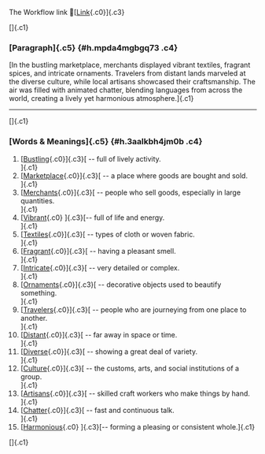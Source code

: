 The Workflow link
👏[[Link](https://www.google.com/url?q=http://www.google.com&sa=D&source=editors&ust=1759509687997041&usg=AOvVaw1uMYaeyNPNLC1ulhHf_wmh){.c0}]{.c3}

[]{.c1}

### [Paragraph]{.c5} {#h.mpda4mgbgq73 .c4}

[In the bustling marketplace, merchants displayed vibrant textiles,
fragrant spices, and intricate ornaments. Travelers from distant lands
marveled at the diverse culture, while local artisans showcased their
craftsmanship. The air was filled with animated chatter, blending
languages from across the world, creating a lively yet harmonious
atmosphere.]{.c1}

------------------------------------------------------------------------

[]{.c1}

### [Words & Meanings]{.c5} {#h.3aalkbh4jm0b .c4}

1.  [[Bustling](https://www.google.com/url?q=http://www.google.com&sa=D&source=editors&ust=1759509687998848&usg=AOvVaw3ggrMV_86V5g3lCOFUzVil){.c0}]{.c3}[ --
    full of lively activity.\
    ]{.c1}
2.  [[Marketplace](https://www.google.com/url?q=http://www.google.com&sa=D&source=editors&ust=1759509687999089&usg=AOvVaw1cdwR8TRA0rnUol5nPIVSM){.c0}]{.c3}[ --
    a place where goods are bought and sold.\
    ]{.c1}
3.  [[Merchants](https://www.google.com/url?q=http://www.google.com&sa=D&source=editors&ust=1759509687999249&usg=AOvVaw0ZNLsjcOcumIvA6nHWEm5J){.c0}]{.c3}[ --
    people who sell goods, especially in large quantities.\
    ]{.c1}
4.  [[Vibrant](https://www.google.com/url?q=http://www.google.com&sa=D&source=editors&ust=1759509687999430&usg=AOvVaw0ynKQ3r2jeiEjwDVl-3ndx){.c0}
    ]{.c3}[-- full of life and energy.\
    ]{.c1}
5.  [[Textiles](https://www.google.com/url?q=http://www.google.com&sa=D&source=editors&ust=1759509687999555&usg=AOvVaw37zyHGncSsCADCK2p9LMqX){.c0}]{.c3}[ --
    types of cloth or woven fabric.\
    ]{.c1}
6.  [[Fragrant](https://www.google.com/url?q=http://www.google.com&sa=D&source=editors&ust=1759509687999687&usg=AOvVaw0f9i-U_kkPBnEP0Q64MvUT){.c0}]{.c3}[ --
    having a pleasant smell.\
    ]{.c1}
7.  [[Intricate](https://www.google.com/url?q=http://www.google.com&sa=D&source=editors&ust=1759509687999860&usg=AOvVaw0QYro1uaV09M9U4uMqdP9a){.c0}]{.c3}[ --
    very detailed or complex.\
    ]{.c1}
8.  [[Ornaments](https://www.google.com/url?q=http://www.google.com&sa=D&source=editors&ust=1759509688000000&usg=AOvVaw2f93Q6WJEAlaOoTATZqucs){.c0}]{.c3}[ --
    decorative objects used to beautify something.\
    ]{.c1}
9.  [[Travelers](https://www.google.com/url?q=http://www.google.com&sa=D&source=editors&ust=1759509688000155&usg=AOvVaw0xqzG3W6Uv7NldtrzNYAXr){.c0}]{.c3}[ --
    people who are journeying from one place to another.\
    ]{.c1}
10. [[Distant](https://www.google.com/url?q=http://www.google.com&sa=D&source=editors&ust=1759509688000305&usg=AOvVaw3nUGQFhuW4Z2h_aM96HUin){.c0}]{.c3}[ --
    far away in space or time.\
    ]{.c1}
11. [[Diverse](https://www.google.com/url?q=http://www.google.com&sa=D&source=editors&ust=1759509688000435&usg=AOvVaw1De3LPFp8yF3JsQwT1JNNF){.c0}]{.c3}[ --
    showing a great deal of variety.\
    ]{.c1}
12. [[Culture](https://www.google.com/url?q=http://www.google.com&sa=D&source=editors&ust=1759509688000580&usg=AOvVaw0IxgdIWz_w4qTKGXGgYf-1){.c0}]{.c3}[ --
    the customs, arts, and social institutions of a group.\
    ]{.c1}
13. [[Artisans](https://www.google.com/url?q=http://www.google.com&sa=D&source=editors&ust=1759509688000735&usg=AOvVaw0nJ0NTqaVg2m8KZI_e4PeV){.c0}]{.c3}[ --
    skilled craft workers who make things by hand.\
    ]{.c1}
14. [[Chatter](https://www.google.com/url?q=http://www.google.com&sa=D&source=editors&ust=1759509688000881&usg=AOvVaw3Wji-AMmHAKQSXhjAuvKZd){.c0}]{.c3}[ --
    fast and continuous talk.\
    ]{.c1}
15. [[Harmonious](https://www.google.com/url?q=http://www.google.com&sa=D&source=editors&ust=1759509688001019&usg=AOvVaw0j6XdLvbEAWAYB8k0m2f7H){.c0}
    ]{.c3}[-- forming a pleasing or consistent whole.]{.c1}

[]{.c1}
